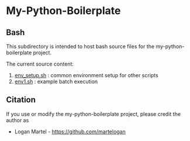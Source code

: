 # My-Python-Boilerplate

## Bash

This subdirectory is intended to host bash source files for the my-python-boilerplate project.

The current source content:

1. [env_setup.sh](env_setup.sh) : common environment setup for other scripts
2. [env1.sh](env1.sh) : example batch execution

## Citation

If you use or modify the my-python-boilerplate project, please credit the author as

* Logan Martel - https://github.com/martelogan

